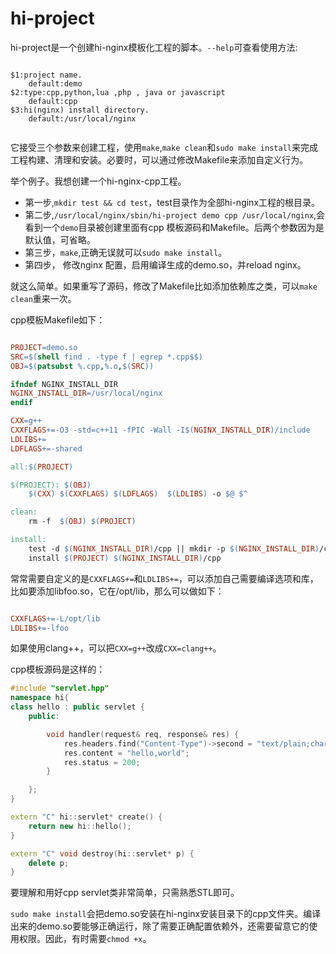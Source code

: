 # hi-project

hi-project是一个创建hi-nginx模板化工程的脚本。`--help`可查看使用方法:

```shell

$1:project name.
	default:demo
$2:type:cpp,python,lua ,php , java or javascript
	default:cpp
$3:hi(nginx) install directory.
	default:/usr/local/nginx


```

它接受三个参数来创建工程，使用`make`,`make clean`和`sudo make install`来完成工程构建、清理和安装。必要时，可以通过修改Makefile来添加自定义行为。

举个例子。我想创建一个hi-nginx-cpp工程。

- 第一步,`mkdir test && cd test`，test目录作为全部hi-nginx工程的根目录。
- 第二步,`/usr/local/nginx/sbin/hi-project demo cpp /usr/local/nginx`,会看到一个`demo`目录被创建里面有cpp 模板源码和Makefile。后两个参数因为是默认值，可省略。
- 第三步，`make`,正确无误就可以`sudo make install`。
- 第四步， 修改nginx 配置，启用编译生成的demo.so，并reload nginx。

就这么简单。如果重写了源码，修改了Makefile比如添加依赖库之类，可以`make clean`重来一次。

cpp模板Makefile如下：

```Makefile

PROJECT=demo.so
SRC=$(shell find . -type f | egrep *.cpp$$)
OBJ=$(patsubst %.cpp,%.o,$(SRC))

ifndef NGINX_INSTALL_DIR
NGINX_INSTALL_DIR=/usr/local/nginx
endif

CXX=g++ 
CXXFLAGS+=-O3 -std=c++11 -fPIC -Wall -I$(NGINX_INSTALL_DIR)/include
LDLIBS+=
LDFLAGS+=-shared 

all:$(PROJECT)

$(PROJECT): $(OBJ)
	$(CXX) $(CXXFLAGS) $(LDFLAGS)  $(LDLIBS) -o $@ $^

clean:
	rm -f  $(OBJ) $(PROJECT)

install:
	test -d $(NGINX_INSTALL_DIR)/cpp || mkdir -p $(NGINX_INSTALL_DIR)/cpp
	install $(PROJECT) $(NGINX_INSTALL_DIR)/cpp


```

常常需要自定义的是`CXXFLAGS+=`和`LDLIBS+=`，可以添加自己需要编译选项和库，比如要添加libfoo.so，它在/opt/lib，那么可以做如下：

```Makefile

CXXFLAGS+=-L/opt/lib
LDLIBS+=-lfoo

```
如果使用clang++，可以把`CXX=g++`改成`CXX=clang++`。



cpp模板源码是这样的：

```cpp
#include "servlet.hpp"
namespace hi{
class hello : public servlet {
    public:

        void handler(request& req, response& res) {
            res.headers.find("Content-Type")->second = "text/plain;charset=UTF-8";
            res.content = "hello,world";
            res.status = 200;
        }

    };
}

extern "C" hi::servlet* create() {
    return new hi::hello();
}

extern "C" void destroy(hi::servlet* p) {
    delete p;
}

```

要理解和用好cpp servlet类非常简单，只需熟悉STL即可。

`sudo make install`会把demo.so安装在hi-nginx安装目录下的cpp文件夹。编译出来的demo.so要能够正确运行，除了需要正确配置依赖外，还需要留意它的使用权限。因此，有时需要`chmod +x`。


